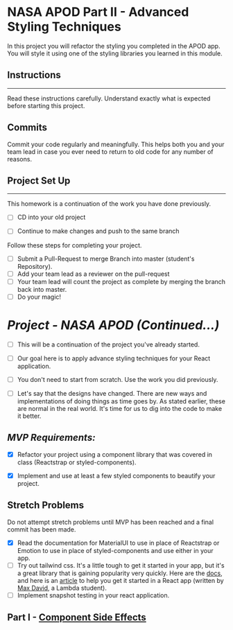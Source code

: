 
# NASA APOD Part II - Advanced Styling Techniques
In this project you will refactor the styling you completed in the APOD app. You will style it using one of the styling libraries you learned in this module.

## Instructions

---

Read these instructions carefully. Understand exactly what is expected before starting this project.

## Commits

Commit your code regularly and meaningfully. This helps both you and your team lead in case you ever need to return to old code for any number of reasons.


## Project Set Up

---

This homework is a continuation of the work you have done previously.

- [ ] CD into your old project
- [ ] Continue to make changes and push to the same branch


Follow these steps for completing your project.

- [ ] Submit a Pull-Request to merge Branch into master (student's Repository).
- [ ] Add your team lead as a reviewer on the pull-request
- [ ] Your team lead will count the project as complete by merging the branch back into master.
- [ ] Do your magic!

# _Project - NASA APOD (Continued...)_

- [ ] This will be a continuation of the project you've already started.
- [ ] Our goal here is to apply advance styling techniques for your React application.
- [ ] You don't need to start from scratch. Use the work you did previously.
- [ ] Let's say that the designs have changed. There are new ways and implementations of doing things as time goes by. As stated earlier, these are normal in the real world. It's time for us to dig into the code to make it better.


## _MVP Requirements:_

- [x] Refactor your project using a component library that was covered in class (Reactstrap or styled-components).
- [x] Implement and use at least a few styled components to beautify your project.


## Stretch Problems

Do not attempt stretch problems until MVP has been reached and a final commit has been made.

- [x] Read the documentation for MaterialUI to use in place of Reactstrap or Emotion to use in place of
styled-components and use either in your app.
- [ ] Try out tailwind css. It's a little tough to get it started in your app, but it's a great library that is gaining popularity very quickly. Here are the [docs](https://tailwindcss.com/), and here is an [article](https://medium.com/@pipecork/using-tailwind-in-react-quickstart-4b06c10317b5) to help you get it started in a React app (written by [Max David](https://medium.com/@pipecork), a Lambda student).
- [ ] Implement snapshot testing in your react application.
 
## Part I - [Component Side Effects](README.md)
